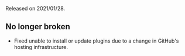 Released on 2021/01/28.

## No longer broken

- Fixed unable to install or update plugins due to a change in GitHub's hosting infrastructure.

